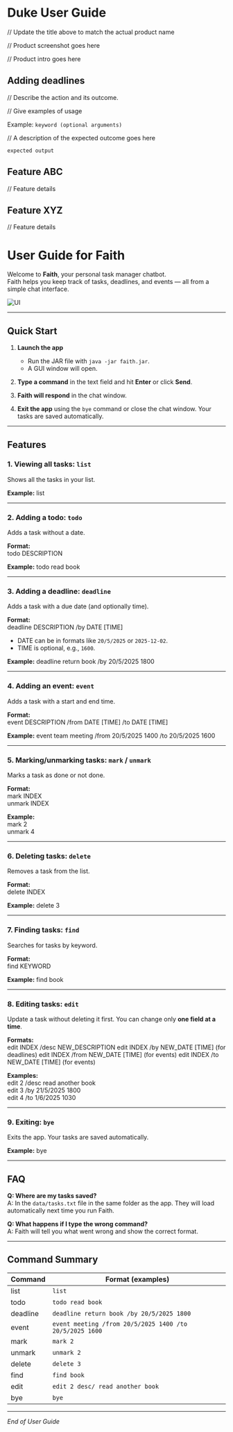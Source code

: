 # Duke User Guide

// Update the title above to match the actual product name

// Product screenshot goes here

// Product intro goes here

## Adding deadlines

// Describe the action and its outcome.

// Give examples of usage

Example: `keyword (optional arguments)`

// A description of the expected outcome goes here

```
expected output
```

## Feature ABC

// Feature details


## Feature XYZ

// Feature details


# User Guide for Faith

Welcome to **Faith**, your personal task manager chatbot.  
Faith helps you keep track of tasks, deadlines, and events — all from a simple chat interface.

![UI](Ui.png)

---

## Quick Start

1. **Launch the app**
    - Run the JAR file with `java -jar faith.jar`.
    - A GUI window will open.

2. **Type a command** in the text field and hit **Enter** or click **Send**.

3. **Faith will respond** in the chat window.

4. **Exit the app** using the `bye` command or close the chat window. Your tasks are saved automatically.

---

## Features

### 1. Viewing all tasks: `list`
Shows all the tasks in your list.

**Example:**
list

---

### 2. Adding a todo: `todo`
Adds a task without a date.

**Format:**  
todo DESCRIPTION

**Example:**
todo read book

---

### 3. Adding a deadline: `deadline`
Adds a task with a due date (and optionally time).

**Format:**  
deadline DESCRIPTION /by DATE [TIME]

- DATE can be in formats like `20/5/2025` or `2025-12-02`.
- TIME is optional, e.g., `1600`.

**Example:**
deadline return book /by 20/5/2025 1800

---

### 4. Adding an event: `event`
Adds a task with a start and end time.

**Format:**  
event DESCRIPTION /from DATE [TIME] /to DATE [TIME]

**Example:**
event team meeting /from 20/5/2025 1400 /to 20/5/2025 1600

---

### 5. Marking/unmarking tasks: `mark` / `unmark`
Marks a task as done or not done.

**Format:**  
mark INDEX  
unmark INDEX

**Example:**  
mark 2  
unmark 4

---

### 6. Deleting tasks: `delete`
Removes a task from the list.

**Format:**  
delete INDEX

**Example:**
delete 3

---

### 7. Finding tasks: `find`
Searches for tasks by keyword.

**Format:**  
find KEYWORD

**Example:**
find book

---

### 8. Editing tasks: `edit`
Update a task without deleting it first. You can change only **one field at a time**.

**Formats:**  
edit INDEX /desc NEW_DESCRIPTION
edit INDEX /by NEW_DATE [TIME] (for deadlines)
edit INDEX /from NEW_DATE [TIME] (for events)
edit INDEX /to NEW_DATE [TIME] (for events)

**Examples:**  
edit 2 /desc read another book  
edit 3 /by 21/5/2025 1800  
edit 4 /to 1/6/2025 1030

---

### 9. Exiting: `bye`
Exits the app. Your tasks are saved automatically.

**Example:**
bye

---

## FAQ

**Q: Where are my tasks saved?**  
A: In the `data/tasks.txt` file in the same folder as the app. They will load automatically next time you run Faith.

**Q: What happens if I type the wrong command?**  
A: Faith will tell you what went wrong and show the correct format.

---

## Command Summary

| Command  | Format (examples)                                       |
|----------|---------------------------------------------------------|
| list     | `list`                                                  |
| todo     | `todo read book`                                        |
| deadline | `deadline return book /by 20/5/2025 1800`               |
| event    | `event meeting /from 20/5/2025 1400 /to 20/5/2025 1600` |
| mark     | `mark 2`                                                |
| unmark   | `unmark 2`                                              |
| delete   | `delete 3`                                              |
| find     | `find book`                                             |
| edit     | `edit 2 desc/ read another book`                        |
| bye      | `bye`                                                   |

---

*End of User Guide*